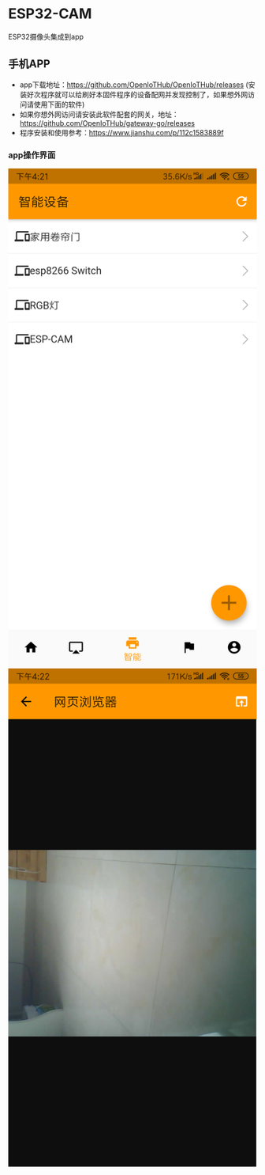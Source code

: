 # ESP32-CAM
ESP32摄像头集成到app

## 手机APP 
- app下载地址：https://github.com/OpenIoTHub/OpenIoTHub/releases (安装好次程序就可以给刷好本固件程序的设备配网并发现控制了，如果想外网访问请使用下面的软件)
- 如果你想外网访问请安装此软件配套的网关，地址：https://github.com/OpenIoTHub/gateway-go/releases
- 程序安装和使用参考：https://www.jianshu.com/p/112c1583889f
### app操作界面 
![image](./images/devicelist.png)
![image](./images/camview.png)
